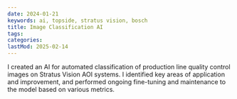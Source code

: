 ```yaml
---
date: 2024-01-21
keywords: ai, topside, stratus vision, bosch
title: Image Classification AI
tags:
categories:
lastMod: 2025-02-14
---
```

I created an AI for automated classification of production line quality control images on Stratus Vision AOI systems. I identified key areas of application and improvement, and performed ongoing fine-tuning and maintenance to the model based on various metrics.
